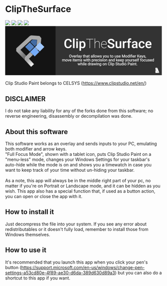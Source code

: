 # ClipTheSurface
![](https://img.shields.io/badge/version-1.0.0-blue) ![](https://img.shields.io/badge/target%20app-Clip%20Studio%20Paint-lightgrey) ![](https://img.shields.io/badge/recommended%20platform-Surface-blue) ![](https://img.shields.io/badge/-Surface%20Slim%20Pen%202-blue)
![alt text](https://github.com/kosmicteal/ClipTheSurface/blob/master/07_CTS.png)

Clip Studio Paint belongs to CELSYS (https://www.clipstudio.net/en/)

## DISCLAIMER
I do not take any liability for any of the forks done from this software; no reverse engineering, disassembly or decompilation was done. 

## About this software
This software works as an overlay and sends inputs to your PC, emulating both modifier and arrow keys.<br>
"Full Focus Mode", shown with a tablet icon, puts Clip Studio Paint on a "menu-less" mode, changes your Windows Settings for your taskbar's auto-hide while the mode is on and shows you a timewatch in case you want to keep track of your time without un-hiding your taskbar.<br><br>
As a note, this app will always be in the middle right part of your pc, no matter if you're on Portrait or Landscape mode, and it can be hidden as you wish. This app also has a special function that, if used as a button action, you can open or close the app with it.

## How to install it
Just decompress the file into your system. If you see any error about redistributables or it doesn't fully load, remember to install those from Windows themselves.

## How to use it
It's recommended that you launch this app when you click your pen's button (https://support.microsoft.com/en-us/windows/change-pen-settings-a53cd80e-4f89-ae30-d6da-389d630d89a3) but you can also do a shortcut to this app if you want.
